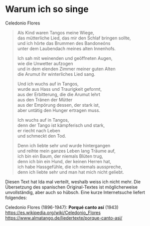 # Warum ich so singe

Celedonio Flores

> Als Kind waren Tangos meine Wiege,  
> das mütterliche Lied, das mir den Schlaf bringen sollte,  
> und ich hörte das Brummen des Bandoneóns  
> unter dem Laubendach meines alten Innenhofs.
>
> Ich sah mit weinenden und geöffneten Augen,  
> wie die Unwetter aufzogen  
> und in dem elenden Zimmer meiner guten Alten  
> die Arumut ihr winterliches Lied sang.  
>
> Und ich wuchs auf in Tangos,  
> wurde aus Hass und Traurigkeit geformt,  
> aus der Erbitterung, die die Arumut lehrt  
> aus den Tränen der Mütter  
> aus der Empörung dessen, der stark ist,  
> aber untätig den Hunger ertragen muss.
>
> Ich wuchs auf in Tangos,  
> denn der Tango ist kämpferisch und stark,  
> er riecht nach Leben  
> und schmeckt den Tod.
>
> Denn ich liebte sehr und wurde hintergangen  
> und reihte mein ganzes Leben lang Träume auf,  
> ich bin ein Baum, der niemals Blüten trug,  
> denn ich bin ein Hund, der keinen Herren hat,  
> ich habe Hassgefühle, die ich niemals ausspreche,  
> denn ich liebte sehr und man hat mich nicht geliebt.

Diesen Text hat Ida mal verteilt, weshalb weiss ich nicht
mehr. Die Übersetzung des spanischen Original-Textes ist
möglicherweise unvollständig, aber auch so hübsch.
Eine kurze Internetsuche liefert folgendes:

Celedonio Flores (1896-1947): **Porqué canto así** (1943)  
<https://es.wikipedia.org/wiki/Celedonio_Flores>  
<https://www.almatango.de/liedertexte/porque-canto-asi/>
